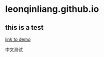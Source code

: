 # leonqinliang.github.io
## this is a test
[link to demo](https://leonqinliang.github.io/demo.md)

中文测试
